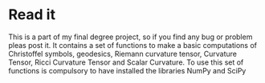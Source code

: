 # Read it
This is a part of my final degree project, so if you find any bug or problem pleas post it. 
It contains a set of functions to make a basic computations of Christoffel symbols, geodesics, Riemann curvature tensor, Curvature Tensor, Ricci Curvature Tensor and Scalar Curvature. 
To use this set of functions is compulsory to have installed the libraries NumPy and SciPy


